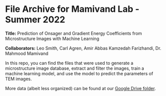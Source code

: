 # File Archive for Mamivand Lab - Summer 2022

**Title:** Prediction of Onsager and Gradient Energy Coefficients from Microstructure Images with Machine Learning

**Collaborators:** Leo Smith, Carl Agren, Amir Abbas Kamzedah Farizhandi, Dr. Mahmood Mamivand

In this repo, you can find the files that were used to generate a microstructure image database, extract and filter the images, train a machine learning model, and use the model to predict the parameters of TEM images.

More data (albeit less organized) can be found at our [Google Drive folder](https://drive.google.com/drive/folders/1YMlzi2aTaKwHHvfLxMx7tmKKXBb5Lxnl?usp=sharing).